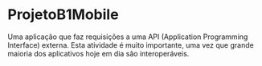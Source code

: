 # ProjetoB1Mobile
Uma aplicação que faz requisições a uma API (Application Programming Interface) externa. Esta atividade é muito importante, uma vez que grande maioria dos aplicativos hoje em dia são interoperáveis. 

